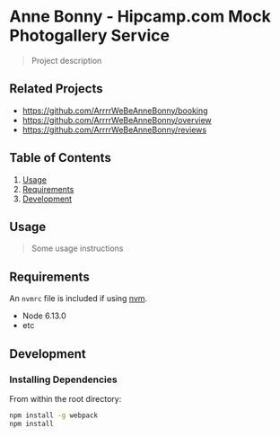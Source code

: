 # Anne Bonny - Hipcamp.com Mock Photogallery Service

> Project description

## Related Projects

  - https://github.com/ArrrrWeBeAnneBonny/booking
  - https://github.com/ArrrrWeBeAnneBonny/overview
  - https://github.com/ArrrrWeBeAnneBonny/reviews

## Table of Contents

1. [Usage](#Usage)
1. [Requirements](#requirements)
1. [Development](#development)

## Usage

> Some usage instructions

## Requirements

An `nvmrc` file is included if using [nvm](https://github.com/creationix/nvm).

- Node 6.13.0
- etc

## Development

### Installing Dependencies

From within the root directory:

```sh
npm install -g webpack
npm install
```

